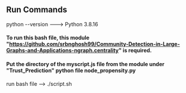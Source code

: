 ## Run Commands

python --version ---> Python 3.8.16


#### To run this bash file, this module "https://github.com/srbnghosh99/Community-Detection-in-Large-Graphs-and-Applications-ngraph.centrality" is required.
#### Put the directory of the myscript.js file from the module under "Trust_Prediction" python file node_propensity.py

run bash file -->   ./script.sh
